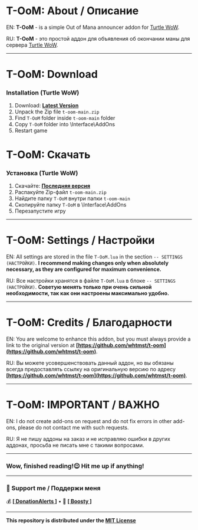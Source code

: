# T-OoM: About / Описание

EN: **T-OoM** - is a simple Out of Mana announcer addon for [Turtle WoW](https://turtle-wow.org/#/home).

RU: **T-OoM** - это простой аддон для объявления об окончании маны для сервера [Turtle WoW](https://turtle-wow.org/#/home).

---

# T-OoM: Download
### Installation (Turtle WoW)
1. Download: **[Latest Version](https://github.com/whtmst/t-oom/archive/master.zip)**
2. Unpack the Zip file `t-oom-main.zip`
3. Find `T-OoM` folder inside `t-oom-main` folder
4. Copy `T-OoM` folder into \Interface\AddOns
5. Restart game

# T-OoM: Скачать
### Установка (Turtle WoW)
1. Скачайте: **[Последняя версия](https://github.com/whtmst/t-oom/archive/master.zip)**
2. Распакуйте Zip-файл `t-oom-main.zip`
3. Найдите папку `T-OoM` внутри папки `t-oom-main`
4. Скопируйте папку `T-OoM` в \Interface\AddOns
5. Перезапустите игру

---

# T-OoM: Settings / Настройки

EN: All settings are stored in the file `T-OoM.lua` in the section `-- SETTINGS (НАСТРОЙКИ)`. **I recommend making changes only when absolutely necessary, as they are configured for maximum convenience.**

RU: Все настройки хранятся в файле `T-OoM.lua` в блоке `-- SETTINGS (НАСТРОЙКИ)`. **Советую менять только при очень сильной необходимости, так как они настроены максимально удобно.**

---

# T-OoM: Credits / Благодарности

EN: You are welcome to enhance this addon, but you must always provide a link to the original version at **[https://github.com/whtmst/t-oom](https://github.com/whtmst/t-oom)**.

RU: Вы можете усовершенствовать данный аддон, но вы обязаны всегда предоставлять ссылку на оригинальную версию по адресу **[https://github.com/whtmst/t-oom](https://github.com/whtmst/t-oom)**.

---

# T-OoM: IMPORTANT / ВАЖНО

EN: I do not create add-ons on request and do not fix errors in other add-ons, please do not contact me with such requests.

RU: Я не пишу аддоны на заказ и не исправляю ошибки в других аддонах, просьба не писать мне с такими вопросами.

---

<h3 align=`center`>Wow, finished reading!😌 Hit me up if anything!</h3>

---

<div align=`center`>

### **💝 Support me / Поддержи меня**
💰 [**[ DonationAlerts ]**](https://www.donationalerts.com/r/whtmst) • 🚀 [**[ Boosty ]**](https://boosty.to/whtmst)

</div>

---

<div align=`center`>

**This repository is distributed under the [MIT License](LICENSE)**

</div>

